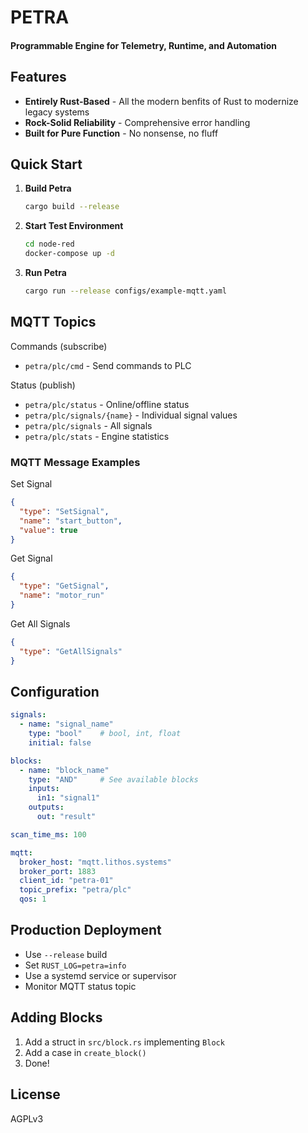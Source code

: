 # PETRA
#### Programmable Engine for Telemetry, Runtime, and Automation
## Features

- **Entirely Rust-Based** - All the modern benfits of Rust to modernize legacy systems
- **Rock-Solid Reliability** - Comprehensive error handling
- **Built for Pure Function** - No nonsense, no fluff
    
## Quick Start

1. **Build Petra**
   ```bash
   cargo build --release
   ```
2. **Start Test Environment**
   ```bash
   cd node-red
   docker-compose up -d
   ```
3. **Run Petra**
   ```bash
   cargo run --release configs/example-mqtt.yaml
   ```

## MQTT Topics

Commands (subscribe)
- `petra/plc/cmd` - Send commands to PLC

Status (publish)
- `petra/plc/status` - Online/offline status
- `petra/plc/signals/{name}` - Individual signal values
- `petra/plc/signals` - All signals
- `petra/plc/stats` - Engine statistics

### MQTT Message Examples

Set Signal
```json
{
  "type": "SetSignal",
  "name": "start_button",
  "value": true
}
```

Get Signal
```json
{
  "type": "GetSignal",
  "name": "motor_run"
}
```

Get All Signals
```json
{
  "type": "GetAllSignals"
}
```

## Configuration

```yaml
signals:
  - name: "signal_name"
    type: "bool"    # bool, int, float
    initial: false

blocks:
  - name: "block_name"
    type: "AND"     # See available blocks
    inputs:
      in1: "signal1"
    outputs:
      out: "result"

scan_time_ms: 100

mqtt:
  broker_host: "mqtt.lithos.systems"
  broker_port: 1883
  client_id: "petra-01"
  topic_prefix: "petra/plc"
  qos: 1
```

## Production Deployment

- Use `--release` build
- Set `RUST_LOG=petra=info`
- Use a systemd service or supervisor
- Monitor MQTT status topic

## Adding Blocks

1. Add a struct in `src/block.rs` implementing `Block`
2. Add a case in `create_block()`
3. Done!

## License

AGPLv3
